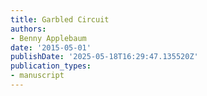 ```yaml
---
title: Garbled Circuit
authors:
- Benny Applebaum
date: '2015-05-01'
publishDate: '2025-05-18T16:29:47.135520Z'
publication_types:
- manuscript
---
```

